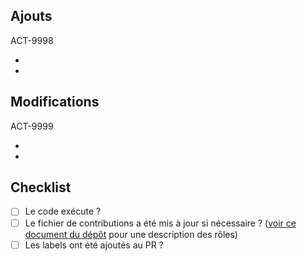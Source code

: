 
<!--- Ajoute le label "contenu" au Pull Request. -->
<!--- Ajoute les labels pour les cours dont tu as modifié quelque chose au Pull Request. -->
<!--- Remplace les sigles de cours 9998 et 9999 par le(s) cours modifié(s).  -->
<!--- Inscrire dans cette section les cours / fichiers pour lesquels t'as ajouté quelque chose de nouveau. -->
## Ajouts
ACT-9998

+ 
+ 
  
<!--- Inscrire dans cette section les cours / fichiers pour lesquels t'as modifié quelque chose qui était déjà présent. -->
## Modifications
ACT-9999

+ 
+ 
  
  
##  Checklist
- [ ] Le code exécute ?
- [ ] Le fichier de contributions a été mis à jour si nécessaire ?  ([voir ce document du dépôt](https://github.com/ressources-act/Guide_de_survie_en_actuariat/blob/master/02_Cheatsheets/contributeurs/contributeurs-cheatshts.pdf) pour une description des rôles)
- [ ] Les labels ont été ajoutés au PR ?
